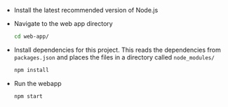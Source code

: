 - Install the latest recommended version of Node.js

- Navigate to the web app directory
	```bash
	cd web-app/
	```
- Install dependencies for this project. This reads the dependencies from `packages.json` and places the files in a directory called `node_modules/`
	```bash
	npm install
	```

- Run the webapp
	```bash
	npm start
	```

